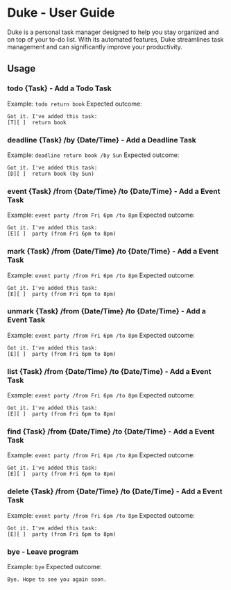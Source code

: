 # Duke - User Guide

Duke is a personal task manager designed to help you stay organized and on top of your to-do list. With its automated features, Duke streamlines task management and can significantly improve your productivity.

## Usage

### todo {Task} - Add a Todo Task
Example: `todo return book`
Expected outcome:
   ```
   Got it. I've added this task:
   [T][ ]  return book
   ```
   
### deadline {Task} /by {Date/Time} - Add a Deadline Task
Example: `deadline return book /by Sun`
Expected outcome:
   ```
   Got it. I've added this task:
   [D][ ]  return book (by Sun)
   ```

### event {Task} /from {Date/Time} /to {Date/Time} - Add a Event Task
Example: `event party /from Fri 6pm /to 8pm`
Expected outcome:
   ```
   Got it. I've added this task:
   [E][ ]  party (from Fri 6pm to 8pm)
   ```
   
### mark {Task} /from {Date/Time} /to {Date/Time} - Add a Event Task
Example: `event party /from Fri 6pm /to 8pm`
Expected outcome:
   ```
   Got it. I've added this task:
   [E][ ]  party (from Fri 6pm to 8pm)
   ```
   
### unmark {Task} /from {Date/Time} /to {Date/Time} - Add a Event Task
Example: `event party /from Fri 6pm /to 8pm`
Expected outcome:
   ```
   Got it. I've added this task:
   [E][ ]  party (from Fri 6pm to 8pm)
   ```
   
### list {Task} /from {Date/Time} /to {Date/Time} - Add a Event Task
Example: `event party /from Fri 6pm /to 8pm`
Expected outcome:
   ```
   Got it. I've added this task:
   [E][ ]  party (from Fri 6pm to 8pm)
   ```
   
### find {Task} /from {Date/Time} /to {Date/Time} - Add a Event Task
Example: `event party /from Fri 6pm /to 8pm`
Expected outcome:
   ```
   Got it. I've added this task:
   [E][ ]  party (from Fri 6pm to 8pm)
   ```
   
### delete {Task} /from {Date/Time} /to {Date/Time} - Add a Event Task
Example: `event party /from Fri 6pm /to 8pm`
Expected outcome:
   ```
   Got it. I've added this task:
   [E][ ]  party (from Fri 6pm to 8pm)
   ```
   
### bye - Leave program
Example: `bye`
Expected outcome:
   ```
   Bye. Hope to see you again soon.
   ```
   
